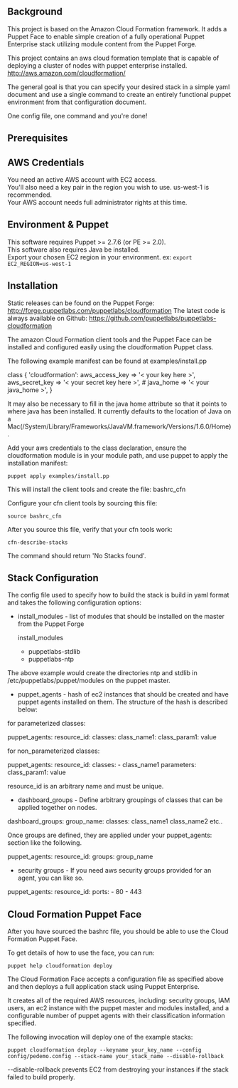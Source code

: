 ## Background
This project is based on the Amazon Cloud Formation framework. It adds a Puppet Face
to enable simple creation of a fully operational Puppet Enterprise stack utilizing
module content from the Puppet Forge.

This project contains an aws cloud formation template that is capable of deploying
a cluster of nodes with puppet enterprise installed.
http://aws.amazon.com/cloudformation/

The general goal is that you can specify your desired stack in a simple yaml document
and use a single command to create an entirely functional puppet environment from that
configuration document.

One config file, one command and you're done!


## Prerequisites

AWS Credentials
---------------
You need an active AWS account with EC2 access.  
You'll also need a key pair in the region you wish to use. us-west-1 is recommended.  
Your AWS account needs full administrator rights at this time.  

Environment & Puppet
--------------------
This software requires Puppet >= 2.7.6 (or PE >= 2.0).  
This software also requires Java be installed.  
Export your chosen EC2 region in your environment. ex: `export EC2_REGION=us-west-1`  


## Installation

Static releases can be found on the Puppet Forge: http://forge.puppetlabs.com/puppetlabs/cloudformation
The latest code is always available on Github: https://github.com/puppetlabs/puppetlabs-cloudformation

The amazon Cloud Formation client tools and the Puppet Face can be installed and
configured easily using the cloudformation Puppet class.

The following example manifest can be found at examples/install.pp

  class { 'cloudformation':
    aws_access_key => '< your key here >',
    aws_secret_key => '< your secret key here >',
    # java_home => '< your java_home >',
  }

It may also be necessary to fill in the java home attribute so that it points to
where java has been installed. It currently defaults to the location of Java on a
Mac(/System/Library/Frameworks/JavaVM.framework/Versions/1.6.0/Home).

Add your aws credentials to the class declaration, ensure the cloudformation module
is in your module path, and use puppet to apply the installation manifest:

  `puppet apply examples/install.pp`

This will install the client tools and create the file: bashrc_cfn

Configure your cfn client tools by sourcing this file:

  `source bashrc_cfn`

After you source this file, verify that your cfn tools work:

  `cfn-describe-stacks`

The command should return 'No Stacks found'.


## Stack Configuration

The config file used to specify how to build the stack is build in yaml format and takes the
following configuration options:

* install_modules - list of modules that should be installed on the master from the Puppet Forge

  install_modules
   - puppetlabs-stdlib
   - puppetlabs-ntp

The above example would create the directories ntp and stdlib in /etc/puppetlabs/puppet/modules
on the puppet master.

* puppet_agents - hash of ec2 instances that should be created and have puppet agents installed on
them. The structure of the hash is described below:

for parameterized classes:

puppet_agents:
  resource_id:
    classes:
      class_name1:
        class_param1: value

for non_parameterized classes:

puppet_agents:
  resource_id:
    classes:
      - class_name1
    parameters:
      class_param1: value

resource_id is an arbitrary name and must be unique.

* dashboard_groups - Define arbitrary groupings of classes that can be applied together on nodes.

dashboard_groups:
  group_name:
    classes: class_name1 class_name2 etc..

Once groups are defined, they are applied under your puppet_agents: section like the following.

puppet_agents:
  resource_id:
    groups: group_name

* security groups - If you need aws security groups provided for an agent, you can like so.

puppet_agents:
  resource_id:
    ports:
      - 80
      - 443

## Cloud Formation Puppet Face

After you have sourced the bashrc file, you should be able to use the Cloud Formation Puppet Face.

To get details of how to use the face, you can run:

  `puppet help cloudformation deploy`

The Cloud Formation Face accepts a configuration file as specified above and then
deploys a full application stack using Puppet Enterprise.

It creates all of the required AWS resources, including: security groups, IAM users, an
ec2 instance with the puppet master and modules installed, and a configurable number of
puppet agents with their classification information specified.

The following invocation will deploy one of the example stacks:

  `puppet cloudformation deploy --keyname your_key_name --config config/pedemo.config --stack-name your_stack_name --disable-rollback`

--disable-rollback prevents EC2 from destroying your instances if the stack failed to build properly.
